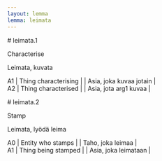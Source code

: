 ```yaml
---
layout: lemma
lemma: leimata
---
```


<div class="sense">
# <span class="sensename">leimata.1</span>

<span class="description">Characterise</span>

<span class="description">Leimata, kuvata</span>

A1 | Thing characterising |   | Asia, joka kuvaa jotain |  
A2 | Thing characterised |   | Asia, jota arg1 kuvaa |  

</div>

<div class="sense">
# <span class="sensename">leimata.2</span>

<span class="description">Stamp</span>

<span class="description">Leimata, lyödä leima</span>

A0 | Entity who stamps |   | Taho, joka leimaa |  
A1 | Thing being stamped |   | Asia, joka leimataan |  

</div>

